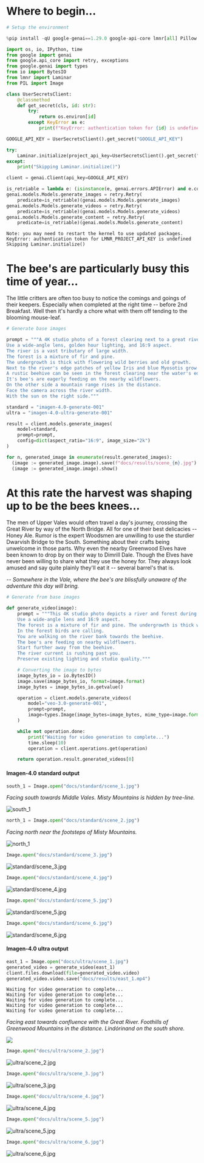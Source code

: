 # Where to begin...


```python
# Setup the environment

%pip install -qU google-genai==1.29.0 google-api-core lmnr[all] Pillow

import os, io, IPython, time
from google import genai
from google.api_core import retry, exceptions
from google.genai import types
from io import BytesIO
from lmnr import Laminar
from PIL import Image

class UserSecretsClient:
    @classmethod
    def get_secret(cls, id: str):
        try:
            return os.environ[id]
        except KeyError as e:
            print(f"KeyError: authentication token for {id} is undefined")

GOOGLE_API_KEY = UserSecretsClient().get_secret("GOOGLE_API_KEY")

try:
    Laminar.initialize(project_api_key=UserSecretsClient().get_secret("LMNR_PROJECT_API_KEY"))
except:
    print("Skipping Laminar.initialize()")

client = genai.Client(api_key=GOOGLE_API_KEY)

is_retriable = lambda e: (isinstance(e, genai.errors.APIError) and e.code in {429, 503, 500})
genai.models.Models.generate_images = retry.Retry(
    predicate=is_retriable)(genai.models.Models.generate_images)
genai.models.Models.generate_videos = retry.Retry(
    predicate=is_retriable)(genai.models.Models.generate_videos)
genai.models.Models.generate_content = retry.Retry(
    predicate=is_retriable)(genai.models.Models.generate_content)
```

    Note: you may need to restart the kernel to use updated packages.
    KeyError: authentication token for LMNR_PROJECT_API_KEY is undefined
    Skipping Laminar.initialize()


# The bee's are particularly busy this time of year...

The little critters are often too busy to notice the comings and goings of their keepers. Especially when completed at the right time -- before 2nd Breakfast. Well then it's hardly a chore what with them off tending to the blooming mouse-leaf.


```python
# Generate base images

prompt = """A 4K studio photo of a forest clearing next to a great river in mid-summer. 
Use a wide-angle lens, golden hour lighting, and 16:9 aspect. 
The river is a vast tributary of large width. 
The forest is a mixture of fir and pine. 
The undergrowth is thick with flowering wild berries and old growth. 
Next to the river's edge patches of yellow Iris and blue Myosotis grow along with reeds. 
A rustic beehive can be seen in the forest clearing near the water's edge. 
It's bee's are eagerly feeding on the nearby wildflowers. 
On the other side a mountain range rises in the distance.
Face the camera across the river width.
With the sun on the right side."""

standard = "imagen-4.0-generate-001"
ultra = "imagen-4.0-ultra-generate-001"

result = client.models.generate_images(
    model=standard,
    prompt=prompt,
    config=dict(aspect_ratio="16:9", image_size="2k")
)

for n, generated_image in enumerate(result.generated_images):
  (image := generated_image.image).save(f"docs/results/scene_{n}.jpg")
  (image := generated_image.image).show()
```

# At this rate the harvest was shaping up to be the bees knees...

The men of Upper Vales would often travel a day's journey, crossing the Great River by way of the North Bridge. All for one of their best delicacies -- Honey Ale. Rumor is the expert Woodsmen are unwilling to use the sturdier Dwarvish Bridge to the South. Something about their crafts being unwelcome in those parts. Why even the nearby Greenwood Elves have been known to drop by on their way to Dimrill Dale. Though the Elves have never been willing to share what they use the honey for. They always look amused and say quite plainly they'll eat it -- several barrel's that is.

_-- Somewhere in the Vale, where the bee's are blissfully unaware of the adventure this day will bring._


```python
# Generate from base images

def generate_video(image):
    prompt = """This 4K studio photo depicts a river and forest during morning golden hour.
    Use a wide-angle lens and 16:9 aspect.
    The forest is a mixture of fir and pine. The undergrowth is thick with flowering wild berries and old growth.
    In the forest birds are calling.
    You are walking on the river bank towards the beehive.
    The bee's are feeding on nearby wildflowers.
    Start further away from the beehive.
    The river current is rushing past you.
    Preserve existing lighting and studio quality."""

    # Converting the image to bytes
    image_bytes_io = io.BytesIO()
    image.save(image_bytes_io, format=image.format)
    image_bytes = image_bytes_io.getvalue()

    operation = client.models.generate_videos(
        model="veo-3.0-generate-001",
        prompt=prompt,
        image=types.Image(image_bytes=image_bytes, mime_type=image.format),
    )

    while not operation.done:
        print("Waiting for video generation to complete...")
        time.sleep(10)
        operation = client.operations.get(operation)

    return operation.result.generated_videos[0]
```

#### Imagen-4.0 standard output


```python
south_1 = Image.open("docs/standard/scene_1.jpg")
```

_Facing south towards Middle Vales. Misty Mountains is hidden by tree-line._

![south_1](standard/scene_1.jpg)


```python
north_1 = Image.open("docs/standard/scene_2.jpg")
```

_Facing north near the footsteps of Misty Mountains._

![north_1](standard/scene_2.jpg)


```python
Image.open("docs/standard/scene_3.jpg")
```


![standard/scene_3.jpg](standard/scene_3.jpg)


```python
Image.open("docs/standard/scene_4.jpg")
```


![standard/scene_4.jpg](standard/scene_4.jpg)


```python
Image.open("docs/standard/scene_5.jpg")
```


![standard/scene_5.jpg](standard/scene_5.jpg)


```python
Image.open("docs/standard/scene_6.jpg")
```

![standard/scene_6.jpg](standard/scene_6.jpg)


#### Imagen-4.0 ultra output


```python
east_1 = Image.open("docs/ultra/scene_1.jpg")
generated_video = generate_video(east_1)
client.files.download(file=generated_video.video)
generated_video.video.save("docs/results/east_1.mp4")
```

    Waiting for video generation to complete...
    Waiting for video generation to complete...
    Waiting for video generation to complete...
    Waiting for video generation to complete...
    Waiting for video generation to complete...


_Facing east towards confluence with the Great River. Foothills of Greenwood Mountains in the distance. Lindórinand on the south shore._

[![](ultra/scene_1.jpg)](https://raw.githubusercontent.com/lol-dungeonmaster/THaTWoIV-concept-art/main/docs/results/east_1.mp4)


```python
Image.open("docs/ultra/scene_2.jpg")
```


![ultra/scene_2.jpg](ultra/scene_2.jpg)


```python
Image.open("docs/ultra/scene_3.jpg")
```


![ultra/scene_3.jpg](ultra/scene_3.jpg)


```python
Image.open("docs/ultra/scene_4.jpg")
```


![ultra/scene_4.jpg](ultra/scene_4.jpg)


```python
Image.open("docs/ultra/scene_5.jpg")
```


![ultra/scene_5.jpg](ultra/scene_5.jpg)


```python
Image.open("docs/ultra/scene_6.jpg")
```


![ultra/scene_6.jpg](ultra/scene_6.jpg)


